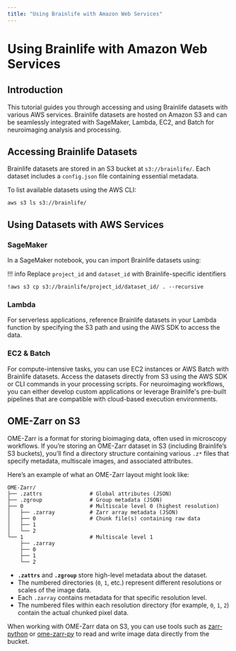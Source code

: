 ```yaml
---
title: "Using Brainlife with Amazon Web Services"
---
```


# Using Brainlife with Amazon Web Services

## Introduction

This tutorial guides you through accessing and using Brainlife datasets with various AWS services. Brainlife datasets are hosted on Amazon S3 and can be seamlessly integrated with SageMaker, Lambda, EC2, and Batch for neuroimaging analysis and processing.

## Accessing Brainlife Datasets

Brainlife datasets are stored in an S3 bucket at `s3://brainlife/`. Each dataset includes a `config.json` file containing essential metadata.

To list available datasets using the AWS CLI:

```
aws s3 ls s3://brainlife/
```

## Using Datasets with AWS Services

### SageMaker

In a SageMaker notebook, you can import Brainlife datasets using:

!!! info
    Replace `project_id` and `dataset_id` with Brainlife-specific identifiers

```
!aws s3 cp s3://brainlife/project_id/dataset_id/ . --recursive
```

### Lambda

For serverless applications, reference Brainlife datasets in your Lambda function by specifying the S3 path and using the AWS SDK to access the data.

### EC2 & Batch

For compute-intensive tasks, you can use EC2 instances or AWS Batch with Brainlife datasets. Access the datasets directly from S3 using the AWS SDK or CLI commands in your processing scripts. For neuroimaging workflows, you can either develop custom applications or leverage Brainlife's pre-built pipelines that are compatible with cloud-based execution environments.

## OME-Zarr on S3

OME-Zarr is a format for storing bioimaging data, often used in microscopy workflows. If you’re storing an OME-Zarr dataset in S3 (including Brainlife’s S3 buckets), you’ll find a directory structure containing various `.z*` files that specify metadata, multiscale images, and associated attributes.

Here’s an example of what an OME-Zarr layout might look like:

```
OME-Zarr/
├── .zattrs               # Global attributes (JSON)
├── .zgroup               # Group metadata (JSON)
├── 0                     # Multiscale level 0 (highest resolution)
│   ├── .zarray           # Zarr array metadata (JSON)
│   ├── 0                 # Chunk file(s) containing raw data
│   ├── 1
│   └── 2
└── 1                     # Multiscale level 1
    ├── .zarray
    ├── 0
    ├── 1
    └── 2
```

- **`.zattrs`** and **`.zgroup`** store high-level metadata about the dataset.
- The numbered directories (`0`, `1`, etc.) represent different resolutions or scales of the image data.
- Each `.zarray` contains metadata for that specific resolution level.
- The numbered files within each resolution directory (for example, `0`, `1`, `2`) contain the actual chunked pixel data.

When working with OME-Zarr data on S3, you can use tools such as [zarr-python](https://zarr.readthedocs.io/en/stable/) or [ome-zarr-py](https://github.com/ome/ome-zarr-py) to read and write image data directly from the bucket.
